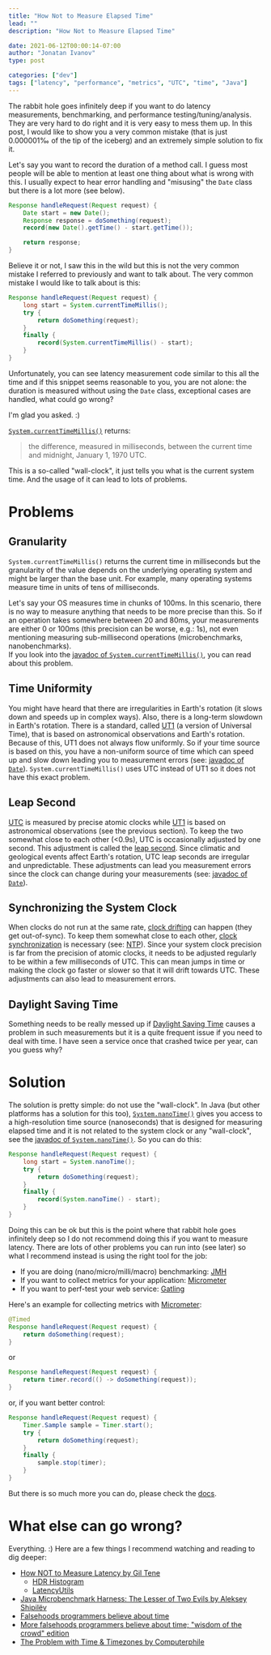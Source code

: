 ```yaml
---
title: "How Not to Measure Elapsed Time"
lead: ""
description: "How Not to Measure Elapsed Time"

date: 2021-06-12T00:00:14-07:00
author: "Jonatan Ivanov"
type: post

categories: ["dev"]
tags: ["latency", "performance", "metrics", "UTC", "time", "Java"]
---
```


The rabbit hole goes infinitely deep if you want to do latency measurements, benchmarking, and performance testing/tuning/analysis. They are very hard to do right and it is very easy to mess them up. In this post, I would like to show you a very common mistake (that is just 0.000001‰ of the tip of the iceberg) and an extremely simple solution to fix it.
<!--more-->

Let's say you want to record the duration of a method call. I guess most people will be able to mention at least one thing about what is wrong with this. I usually expect to hear error handling and "misusing" the `Date` class but there is a lot more (see below).
```java
Response handleRequest(Request request) {
    Date start = new Date();
    Response response = doSomething(request);
    record(new Date().getTime() - start.getTime());

    return response;
}
```
Believe it or not, I saw this in the wild but this is not the very common mistake I referred to previously and want to talk about. The very common mistake I would like to talk about is this:
```java
Response handleRequest(Request request) {
    long start = System.currentTimeMillis();
    try {
        return doSomething(request);
    }
    finally {
        record(System.currentTimeMillis() - start);
    }
}
```

Unfortunately, you can see latency measurement code similar to this all the time and if this snippet seems reasonable to you, you are not alone: the duration is measured without using the `Date` class, exceptional cases are handled, what could go wrong?

I'm glad you asked. :)

[`System.currentTimeMillis()`](https://docs.oracle.com/en/java/javase/11/docs/api/java.base/java/lang/System.html#currentTimeMillis()) returns:
>the difference, measured in milliseconds, between the current time and midnight, January 1, 1970 UTC.

This is a so-called "wall-clock", it just tells you what is the current system time. And the usage of it can lead to lots of problems.

# Problems

## Granularity
`System.currentTimeMillis()` returns the current time in milliseconds but the granularity of the value depends on the underlying operating system and might be larger than the base unit. For example, many operating systems measure time in units of tens of milliseconds.

Let's say your OS measures time in chunks of 100ms. In this scenario, there is no way to measure anything that needs to be more precise than this. So if an operation takes somewhere between 20 and 80ms, your measurements are either 0 or 100ms (this precision can be worse, e.g.: 1s), not even mentioning measuring sub-millisecond operations (microbenchmarks, nanobenchmarks).  
If you look into the [javadoc of `System.currentTimeMillis()`](https://docs.oracle.com/en/java/javase/11/docs/api/java.base/java/lang/System.html#currentTimeMillis()), you can read about this problem.

## Time Uniformity
You might have heard that there are irregularities in Earth's rotation (it slows down and speeds up in complex ways). Also, there is a long-term slowdown in Earth's rotation. There is a standard, called [UT1](https://en.wikipedia.org/wiki/Universal_Time#Versions) (a version of Universal Time), that is based on astronomical observations and Earth's rotation. Because of this, UT1 does not always flow uniformly. So if your time source is based on this, you have a non-uniform source of time which can speed up and slow down leading you to measurement errors (see: [javadoc of `Date`](https://docs.oracle.com/en/java/javase/11/docs/api/java.base/java/util/Date.html)).
`System.currentTimeMillis()` uses UTC instead of UT1 so it does not have this exact problem.

## Leap Second
[UTC](https://en.wikipedia.org/wiki/Coordinated_Universal_Time) is measured by precise atomic clocks while [UT1](https://en.wikipedia.org/wiki/Universal_Time#Versions) is based on astronomical observations (see the previous section). To keep the two somewhat close to each other (<0.9s), UTC is occasionally adjusted by one second. This adjustment is called the [leap second](https://en.wikipedia.org/wiki/Leap_second). Since climatic and geological events affect Earth's rotation, UTC leap seconds are irregular and unpredictable. These adjustments can lead you measurement errors since the clock can change during your measurements (see: [javadoc of `Date`](https://docs.oracle.com/en/java/javase/11/docs/api/java.base/java/util/Date.html)).

## Synchronizing the System Clock 
When clocks do not run at the same rate, [clock drifting](https://en.wikipedia.org/wiki/Clock_drift) can happen (they get out-of-sync). To keep them somewhat close to each other, [clock synchronization](https://en.wikipedia.org/wiki/Clock_synchronization) is necessary (see: [NTP](https://en.wikipedia.org/wiki/Network_Time_Protocol)). Since your system clock precision is far from the precision of atomic clocks, it needs to be adjusted regularly to be within a few milliseconds of UTC. This can mean jumps in time or making the clock go faster or slower so that it will drift towards UTC. These adjustments can also lead to measurement errors.

## Daylight Saving Time
Something needs to be really messed up if [Daylight Saving Time](https://en.wikipedia.org/wiki/Daylight_saving_time) causes a problem in such measurements but it is a quite frequent issue if you need to deal with time. I have seen a service once that crashed twice per year, can you guess why?

# Solution
The solution is pretty simple: do not use the "wall-clock". In Java (but other platforms has a solution for this too), [`System.nanoTime()`](https://docs.oracle.com/en/java/javase/11/docs/api/java.base/java/lang/System.html#nanoTime()) gives you access to a high-resolution time source (nanoseconds) that is designed for measuring elapsed time and it is not related to the system clock or any "wall-clock", see the [javadoc of `System.nanoTime()`](https://docs.oracle.com/en/java/javase/11/docs/api/java.base/java/lang/System.html#nanoTime()).
So you can do this:
```java
Response handleRequest(Request request) {
    long start = System.nanoTime();
    try {
        return doSomething(request);
    }
    finally {
        record(System.nanoTime() - start);
    }
}
```
Doing this can be ok but this is the point where that rabbit hole goes infinitely deep so I do not recommend doing this if you want to measure latency. There are lots of other problems you can run into (see later) so what I recommend instead is using the right tool for the job:

- If you are doing (nano/micro/milli/macro) benchmarking: [JMH](https://openjdk.java.net/projects/code-tools/jmh/)
- If you want to collect metrics for your application: [Micrometer](https://micrometer.io/)
- If you want to perf-test your web service: [Gatling](https://gatling.io/open-source/)

Here's an example for collecting metrics with [Micrometer](https://micrometer.io/):
```java
@Timed
Response handleRequest(Request request) {
    return doSomething(request);
}
```
or
```java
Response handleRequest(Request request) {
    return timer.record(() -> doSomething(request));
}
```
or, if you want better control:
```java
Response handleRequest(Request request) {
    Timer.Sample sample = Timer.start();
    try {
        return doSomething(request);
    }
    finally {
        sample.stop(timer);
    }
}
```
But there is so much more you can do, please check the [docs](https://micrometer.io/docs/concepts).

# What else can go wrong?
Everything. :) Here are a few things I recommend watching and reading to dig deeper:
- [How NOT to Measure Latency by Gil Tene](https://www.youtube.com/watch?v=lJ8ydIuPFeU)
  - [HDR Histogram](https://github.com/HdrHistogram/HdrHistogram)
  - [LatencyUtils](https://github.com/LatencyUtils/LatencyUtils)
- [Java Microbenchmark Harness: The Lesser of Two Evils by Aleksey Shipilëv](https://www.youtube.com/watch?v=VaWgOCDBxYw)
- [Falsehoods programmers believe about time](https://infiniteundo.com/post/25326999628/falsehoods-programmers-believe-about-time)
- [More falsehoods programmers believe about time; "wisdom of the crowd" edition](https://infiniteundo.com/post/25509354022/more-falsehoods-programmers-believe-about-time)
- [The Problem with Time & Timezones by Computerphile](https://www.youtube.com/watch?v=-5wpm-gesOY)
